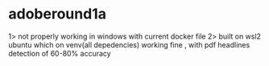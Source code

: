 ﻿# adoberound1a
1> not properly working in windows with current docker file
2> built on wsl2 ubuntu which on venv(all depedencies) working fine , with pdf headlines detection of 60-80% accuracy
